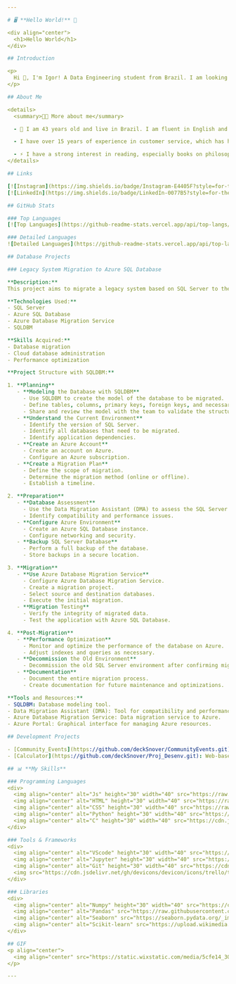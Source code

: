 ```yaml
---

# 🖥️ **Hello World!** 🌟

<div align="center">
  <h1>Hello World</h1>
</div>

## Introduction

<p>
  Hi 👋, I'm Igor! A Data Engineering student from Brazil. I am looking for my first opportunity as a Database Administrator.
</p>

## About Me

<details>
  <summary>👨‍💻 More about me</summary>

  - 💬 I am 43 years old and live in Brazil. I am fluent in English and studying Data Engineering. I have experience with SQL, Python, Data Analysis, Data Visualization, and basic Database Administration (DBA). I have completed courses in MySQL, Postgres, Docker, and data modeling. I am working on practical projects to gain experience as a DBA, with the goal of advancing to a Data Manager in the future. I am also studying basic data engineering and Big Data concepts, and planning to implement a small ETL project.

  - I have over 15 years of experience in customer service, which has helped me develop important skills such as creativity, communication, marketing, analytical abilities, and community and social media management.

  - ⚡ I have a strong interest in reading, especially books on philosophy, stoicism, politics, and German literature, as well as manga and comics. I also enjoy exploring articles on databases in less common languages, like Mandarin. In my free time, I love watching movies and playing video games with my son. I believe our personal interests not only enrich our worldview but also enhance our ability to solve problems creatively and effectively. \o/
</details>

## Links

[![Instagram](https://img.shields.io/badge/Instagram-E4405F?style=for-the-badge&logo=instagram&logoColor=white)](https://www.instagram.com/igor_drims)
[![LinkedIn](https://img.shields.io/badge/LinkedIn-0077B5?style=for-the-badge&logo=linkedin&logoColor=white)](https://www.linkedin.com/in/igor-hilario)

## GitHub Stats

### Top Languages
[![Top Languages](https://github-readme-stats.vercel.app/api/top-langs/?username=DeckSnover&layout=compact)](https://github.com/anuraghazra/github-readme-stats)

### Detailed Languages
![Detailed Languages](https://github-readme-stats.vercel.app/api/top-langs/?username=DeckSnover&theme=dark&hide=javascript,html&langs_count=10)

## Database Projects

### Legacy System Migration to Azure SQL Database

**Description:**
This project aims to migrate a legacy system based on SQL Server to the Azure SQL Database cloud platform. We will use SQLDBM to model the database schema before migration, facilitating visualization and collaboration in creating the model.

**Technologies Used:**
- SQL Server
- Azure SQL Database
- Azure Database Migration Service
- SQLDBM

**Skills Acquired:**
- Database migration
- Cloud database administration
- Performance optimization

**Project Structure with SQLDBM:**

1. **Planning**
   - **Modeling the Database with SQLDBM**
     - Use SQLDBM to create the model of the database to be migrated.
     - Define tables, columns, primary keys, foreign keys, and necessary relationships.
     - Share and review the model with the team to validate the structure before implementation.
   - **Understand the Current Environment**
     - Identify the version of SQL Server.
     - Identify all databases that need to be migrated.
     - Identify application dependencies.
   - **Create an Azure Account**
     - Create an account on Azure.
     - Configure an Azure subscription.
   - **Create a Migration Plan**
     - Define the scope of migration.
     - Determine the migration method (online or offline).
     - Establish a timeline.

2. **Preparation**
   - **Database Assessment**
     - Use the Data Migration Assistant (DMA) to assess the SQL Server database.
     - Identify compatibility and performance issues.
   - **Configure Azure Environment**
     - Create an Azure SQL Database instance.
     - Configure networking and security.
   - **Backup SQL Server Database**
     - Perform a full backup of the database.
     - Store backups in a secure location.

3. **Migration**
   - **Use Azure Database Migration Service**
     - Configure Azure Database Migration Service.
     - Create a migration project.
     - Select source and destination databases.
     - Execute the initial migration.
   - **Migration Testing**
     - Verify the integrity of migrated data.
     - Test the application with Azure SQL Database.

4. **Post-Migration**
   - **Performance Optimization**
     - Monitor and optimize the performance of the database on Azure.
     - Adjust indexes and queries as necessary.
   - **Decommission the Old Environment**
     - Decommission the old SQL Server environment after confirming migration success.
   - **Documentation**
     - Document the entire migration process.
     - Create documentation for future maintenance and optimizations.

**Tools and Resources:**
- SQLDBM: Database modeling tool.
- Data Migration Assistant (DMA): Tool for compatibility and performance assessment.
- Azure Database Migration Service: Data migration service to Azure.
- Azure Portal: Graphical interface for managing Azure resources.

## Development Projects

- [Community_Events](https://github.com/deckSnover/CommunityEvents.git): Platform for managing community events.
- [Calculator](https://github.com/deckSnover/Proj_Desenv.git): Web-based calculator with basic and advanced features.

## 📊 **My Skills**

### Programming Languages
<div>
  <img align="center" alt="Js" height="30" width="40" src="https://raw.githubusercontent.com/devicons/devicon/master/icons/javascript/javascript-plain.svg">
  <img align="center" alt="HTML" height="30" width="40" src="https://raw.githubusercontent.com/devicons/devicon/master/icons/html5/html5-original.svg">
  <img align="center" alt="CSS" height="30" width="40" src="https://raw.githubusercontent.com/devicons/devicon/master/icons/css3/css3-original.svg">
  <img align="center" alt="Python" height="30" width="40" src="https://raw.githubusercontent.com/devicons/devicon/master/icons/python/python-original.svg">
  <img align="center" alt="C" height="30" width="40" src="https://cdn.jsdelivr.net/gh/devicons/devicon/icons/c/c-original.svg">
</div>

### Tools & Frameworks
<div>
  <img align="center" alt="VScode" height="30" width="40" src="https://cdn.jsdelivr.net/gh/devicons/devicon/icons/vscode/vscode-original.svg">
  <img align="center" alt="Jupyter" height="30" width="40" src="https://cdn.jsdelivr.net/gh/devicons/devicon/icons/jupyter/jupyter-original.svg">
  <img align="center" alt="Git" height="30" width="40" src="https://cdn.jsdelivr.net/gh/devicons/devicon/icons/git/git-original.svg">
  <img src="https://cdn.jsdelivr.net/gh/devicons/devicon/icons/trello/trello-plain.svg" height="40" alt="trello logo" />
</div>

### Libraries
<div>
  <img align="center" alt="Numpy" height="30" width="40" src="https://cdn.jsdelivr.net/gh/devicons/devicon/icons/numpy/numpy-original.svg">
  <img align="center" alt="Pandas" src="https://raw.githubusercontent.com/devicons/devicon/2ae2a900d2f041da66e950e4d48052658d850630/icons/pandas/pandas-original.svg" alt="pandas" width="40" height="40"/>
  <img align="center" alt="Seaborn" src="https://seaborn.pydata.org/_images/logo-mark-lightbg.svg" alt="seaborn" width="40" height="40"/>
  <img align="center" alt="Scikit-learn" src="https://upload.wikimedia.org/wikipedia/commons/0/05/Scikit_learn_logo_small.svg" alt="scikit_learn" width="40" height="40"/>
</div>

## GIF
<p align="center">
  <img align="center" src="https://static.wixstatic.com/media/5cfe14_30977ca5f4d04cc2a8977a980baf19a9~mv2.gif" alt="Portfolio GIF" />
</p>

---
```

